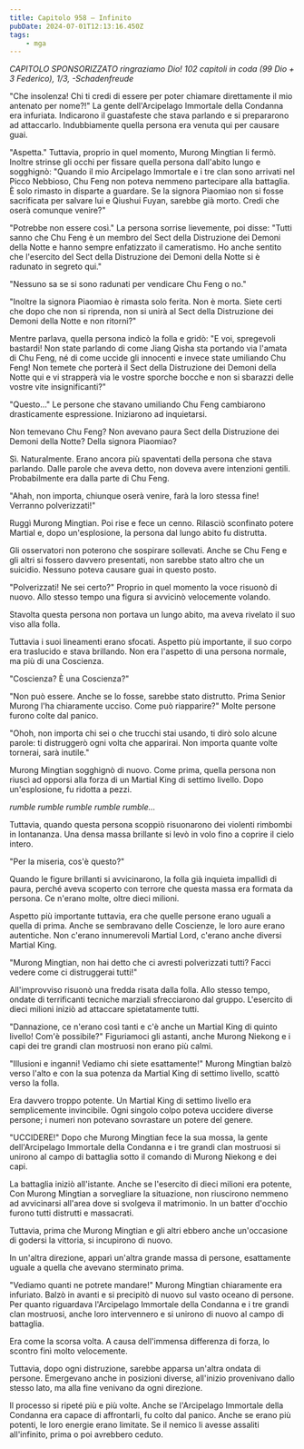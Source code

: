 ```yaml
---
title: Capitolo 958 – Infinito
pubDate: 2024-07-01T12:13:16.450Z
tags:
    - mga
---
```



<em>CAPITOLO SPONSORIZZATO ringraziamo Dio!
102 capitoli in coda (99 Dio + 3 Federico), 1/3,
-Schadenfreude</em>


"Che insolenza! Chi ti credi di essere per poter chiamare direttamente il mio antenato per nome?!" La gente dell'Arcipelago Immortale della Condanna era infuriata. Indicarono il guastafeste che stava parlando e si prepararono ad attaccarlo. Indubbiamente quella persona era venuta qui per causare guai.


"Aspetta." Tuttavia, proprio in quel momento, Murong Mingtian li fermò. Inoltre strinse gli occhi per fissare quella persona dall'abito lungo e sogghignò: "Quando il mio Arcipelago Immortale e i tre clan sono arrivati nel Picco Nebbioso, Chu Feng non poteva nemmeno partecipare alla battaglia.
È solo rimasto in disparte a guardare. Se la signora Piaomiao non si fosse sacrificata per salvare lui e Qiushui Fuyan, sarebbe già morto. Credi che oserà comunque venire?"


"Potrebbe non essere così." La persona sorrise lievemente, poi disse: "Tutti sanno che Chu Feng è un membro del Sect della Distruzione dei Demoni della Notte e hanno sempre enfatizzato il cameratismo. Ho anche sentito che l'esercito del Sect della Distruzione dei Demoni della Notte si è radunato in segreto qui."


"Nessuno sa se si sono radunati per vendicare Chu Feng o no."


"Inoltre la signora Piaomiao è rimasta solo ferita. Non è morta. Siete certi che dopo che non si riprenda, non si unirà al Sect della Distruzione dei Demoni della Notte e non ritorni?"


Mentre parlava, quella persona indicò la folla e gridò: "E voi, spregevoli bastardi! Non state parlando di come Jiang Qisha sta portando via l'amata di Chu Feng, né di come uccide gli innocenti e invece state umiliando Chu Feng! Non temete che porterà il Sect della Distruzione dei Demoni della Notte qui e vi strapperà via le vostre sporche bocche e non si sbarazzi delle vostre vite insignificanti?"


"Questo..." Le persone che stavano umiliando Chu Feng cambiarono drasticamente espressione. Iniziarono ad inquietarsi.


Non temevano Chu Feng? Non avevano paura Sect della Distruzione dei Demoni della Notte? Della signora Piaomiao?


Sì. Naturalmente. Erano ancora più spaventati della persona che stava parlando. Dalle parole che aveva detto, non doveva avere intenzioni gentili. Probabilmente era dalla parte di Chu Feng.


"Ahah, non importa, chiunque oserà venire, farà la loro stessa fine! Verranno polverizzati!"


Ruggì Murong Mingtian. Poi rise e fece un cenno. Rilasciò sconfinato potere Martial e, dopo un'esplosione, la persona dal lungo abito fu distrutta.


Gli osservatori non poterono che sospirare sollevati. Anche se Chu Feng e gli altri si fossero davvero presentati, non sarebbe stato altro che un suicidio. Nessuno poteva causare guai in questo posto.


"Polverizzati! Ne sei certo?" Proprio in quel momento la voce risuonò di nuovo. Allo stesso tempo una figura si avvicinò velocemente volando.


Stavolta questa persona non portava un lungo abito, ma aveva rivelato il suo viso alla folla.


Tuttavia i suoi lineamenti erano sfocati. Aspetto più importante, il suo corpo era traslucido e stava brillando. Non era l'aspetto di una persona normale, ma più di una Coscienza.


"Coscienza? È una Coscienza?"


"Non può essere. Anche se lo fosse, sarebbe stato distrutto. Prima Senior Murong l'ha chiaramente ucciso. Come può riapparire?" Molte persone furono colte dal panico.


"Ohoh, non importa chi sei o che trucchi stai usando, ti dirò solo alcune parole: ti distruggerò ogni volta che apparirai. Non importa quante volte tornerai, sarà inutile."


Murong Mingtian sogghignò di nuovo. Come prima, quella persona non riuscì ad opporsi alla forza di un Martial King di settimo livello. Dopo un'esplosione, fu ridotta a pezzi.


*rumble rumble rumble rumble rumble...*


Tuttavia, quando questa persona scoppiò risuonarono dei violenti rimbombi in lontananza. Una densa massa brillante si levò in volo fino a coprire il cielo intero.


"Per la miseria, cos'è questo?"


Quando le figure brillanti si avvicinarono, la folla già inquieta impallidì di paura, perché aveva scoperto con terrore che questa massa era formata da persona. Ce n'erano molte, oltre dieci milioni.


Aspetto più importante tuttavia, era che quelle persone erano uguali a quella di prima. Anche se sembravano delle Coscienze, le loro aure erano autentiche. Non c'erano innumerevoli Martial Lord, c'erano anche diversi Martial King.


"Murong Mingtian, non hai detto che ci avresti polverizzati tutti? Facci vedere come ci distruggerai tutti!"


All'improvviso risuonò una fredda risata dalla folla. Allo stesso tempo, ondate di terrificanti tecniche marziali sfrecciarono dal gruppo. L'esercito di dieci milioni iniziò ad attaccare spietatamente tutti.


"Dannazione, ce n'erano così tanti e c'è anche un Martial King di quinto livello! Com'è possibile?" Figuriamoci gli astanti, anche Murong Niekong e i capi dei tre grandi clan mostruosi non erano più calmi.


"Illusioni e inganni! Vediamo chi siete esattamente!" Murong Mingtian balzò verso l'alto e con la sua potenza da Martial King di settimo livello, scattò verso la folla.


Era davvero troppo potente. Un Martial King di settimo livello era semplicemente invincibile. Ogni singolo colpo poteva uccidere diverse persone; i numeri non potevano sovrastare un potere del genere.


"UCCIDERE!" Dopo che Murong Mingtian fece la sua mossa, la gente dell'Arcipelago Immortale della Condanna e i tre grandi clan mostruosi si unirono al campo di battaglia sotto il comando di Murong Niekong e dei capi.


La battaglia iniziò all'istante. Anche se l'esercito di dieci milioni era potente, Con Murong Mingtian a sorvegliare la situazione, non riuscirono nemmeno ad avvicinarsi all'area dove si svolgeva il matrimonio. In un batter d'occhio furono tutti distrutti e massacrati.


Tuttavia, prima che Murong Mingtian e gli altri ebbero anche un'occasione di godersi la vittoria, si incupirono di nuovo.


In un'altra direzione, apparì un'altra grande massa di persone, esattamente uguale a quella che avevano sterminato prima.


"Vediamo quanti ne potrete mandare!" Murong Mingtian chiaramente era infuriato. Balzò in avanti e si precipitò di nuovo sul vasto oceano di persone. Per quanto riguardava l'Arcipelago Immortale della Condanna e i tre grandi clan mostruosi, anche loro intervennero e si unirono di nuovo al campo di battaglia.


Era come la scorsa volta. A causa dell'immensa differenza di forza, lo scontro finì molto velocemente.


Tuttavia, dopo ogni distruzione, sarebbe apparsa un'altra ondata di persone. Emergevano anche in posizioni diverse, all'inizio provenivano dallo stesso lato, ma alla fine venivano da ogni direzione.


Il processo si ripeté più e più volte. Anche se l'Arcipelago Immortale della Condanna era capace di affrontarli, fu colto dal panico. Anche se erano più potenti, le loro energie erano limitate. Se il nemico li avesse assaliti all'infinito, prima o poi avrebbero ceduto.
                                


                                



